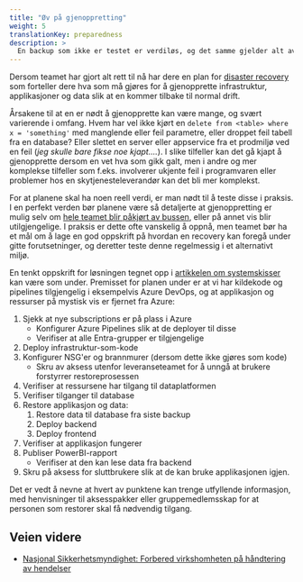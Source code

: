 ```yaml
---
title: "Øv på gjenoppretting"
weight: 5
translationKey: preparedness
description: >
  En backup som ikke er testet er verdiløs, og det samme gjelder alt av planer for disaster recovery såsant disse ikke testes. Teamet må verifisere backups og planer jevnlig, slik at alle vet hva som må skje.  
---
```


Dersom teamet har gjort alt rett til nå har dere en plan for [disaster recovery](/planlegge/business_continuity) som forteller dere hva som må gjøres for å gjenopprette infrastruktur, applikasjoner og data slik at en kommer tilbake til normal drift. 

Årsakene til at en er nødt å gjenopprette kan være mange, og svært varierende i omfang. Hvem har vel ikke kjørt en ```delete from <table> where x = 'something'``` med manglende eller feil parametre, eller droppet feil tabell fra en database? Eller slettet en server eller appservice fra et prodmiljø ved en feil (_jeg skulle bare fikse noe kjapt...._). I slike tilfeller kan det gå kjapt å gjenopprette dersom en vet hva som gikk galt, men i andre og mer komplekse tilfeller som f.eks. involverer ukjente feil i programvaren eller problemer hos en skytjenesteleverandør kan det bli mer komplekst. 

For at planene skal ha noen reell verdi, er man nødt til å teste disse i praksis. I en perfekt verden bør planene være så detaljerte at gjenoppretting er mulig selv om [hele teamet blir påkjørt av bussen](https://en.wikipedia.org/wiki/Bus_factor), eller på annet vis blir utilgjengelige. I praksis er dette ofte vanskelig å oppnå, men teamet bør ha et mål om å lage en god oppskrift på hvordan en recovery kan foregå under gitte forutsetninger, og deretter teste denne regelmessig i et alternativt miljø. 

En tenkt oppskrift for løsningen tegnet opp i [artikkelen om systemskisser](/designe/systemskisser) kan være som under. Premisset for planen under er at vi har kildekode og pipelines tilgjengelig i eksempelvis Azure DevOps, og at applikasjon og ressurser på mystisk vis er fjernet fra Azure:

1. Sjekk at nye subscriptions er på plass i Azure 
    * Konfigurer Azure Pipelines slik at de deployer til disse 
    * Verifiser at alle Entra-grupper er tilgjengelige
2. Deploy infrastruktur-som-kode
3. Konfigurer NSG'er og brannmurer (dersom dette ikke gjøres som kode)
    * Skru av aksess utenfor leveranseteamet for å unngå at brukere forstyrrer restoreprosessen
4. Verifiser at ressursene har tilgang til dataplatformen
5. Verifiser tilganger til database
6. Restore applikasjon og data: 
    1. Restore data til database fra siste backup 
    2. Deploy backend
    3. Deploy frontend
9. Verifiser at applikasjon fungerer
10. Publiser PowerBI-rapport
    * Verifiser at den kan lese data fra backend
11. Skru på aksess for sluttbrukere slik at de kan bruke applikasjonen igjen.

Det er vedt å nevne at hvert av punktene kan trenge utfyllende informasjon, med henvisninger til aksesspakker eller gruppemedlemsskap for at personen som restorer skal få nødvendig tilgang. 

## Veien videre
* [Nasjonal Sikkerhetsmyndighet: Forbered virkshomheten på håndtering av hendelser](https://nsm.no/regelverk-og-hjelp/rad-og-anbefalinger/grunnprinsipper-for-ikt-sikkerhet/handtere-og-gjenopprette/forbered-virksomheten-pa-handtering-av-hendelser/)


